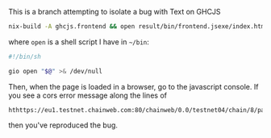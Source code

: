 This is a branch attempting to isolate a bug with Text on GHCJS

```bash
nix-build -A ghcjs.frontend && open result/bin/frontend.jsexe/index.html
```

where `open` is a shell script I have in `~/bin`:

```bash
#!/bin/sh

gio open "$@" >& /dev/null
```

Then, when the page is loaded in a browser, go to the javascript console.  If you see a cors error message along the lines of

```
hthttps://eu1.testnet.chainweb.com:80/chainweb/0.0/testnet04/chain/8/pact
```

then you've reproduced the bug.
